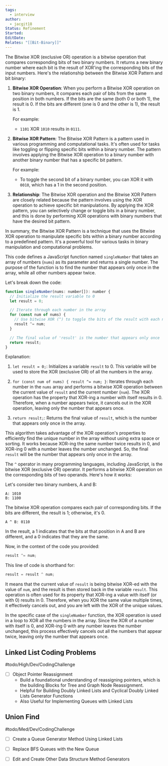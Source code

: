 ```yaml
---
tags:
  - interview
author:
  - jacgit18
Status: Refinement
Started: 
EditDate: 
Relates: "[[Bit-Binary]]"
---
```

The Bitwise XOR (exclusive OR) operation is a bitwise operation that compares corresponding bits of two binary numbers. It returns a new binary number where each bit is the result of XOR'ing the corresponding bits of the input numbers. Here's the relationship between the Bitwise XOR Pattern and bit binary:

1. **Bitwise XOR Operation**: When you perform a Bitwise XOR operation on two binary numbers, it compares each pair of bits from the same position in both numbers. If the bits are the same (both 0 or both 1), the result is 0. If the bits are different (one is 0 and the other is 1), the result is 1. 

   For example:
   - `1101` XOR `1010` results in `0111`.

2. **Bitwise XOR Pattern**: The Bitwise XOR Pattern is a pattern used in various programming and computational tasks. It's often used for tasks like toggling or flipping specific bits within a binary number. The pattern involves applying the Bitwise XOR operation to a binary number with another binary number that has a specific bit pattern.

   For example:
   - To toggle the second bit of a binary number, you can XOR it with `0010`, which has a 1 in the second position.

3. **Relationship**: The Bitwise XOR operation and the Bitwise XOR Pattern are closely related because the pattern involves using the XOR operation to achieve specific bit manipulations. By applying the XOR pattern, you can selectively change or toggle bits in a binary number, and this is done by performing XOR operations with binary numbers that have the desired bit pattern.

In summary, the Bitwise XOR Pattern is a technique that uses the Bitwise XOR operation to manipulate specific bits within a binary number according to a predefined pattern. It's a powerful tool for various tasks in binary manipulation and computational problems.




This code defines a JavaScript function named `singleNumber` that takes an array of numbers (`nums`) as its parameter and returns a single number. The purpose of the function is to find the number that appears only once in the array, while all other numbers appear twice.

Let's break down the code:

```javascript
function singleNumber(nums: number[]): number {
  // Initialize the result variable to 0
  let result = 0;

  // Iterate through each number in the array
  for (const num of nums) {
    // Use bitwise XOR (^) to toggle the bits of the result with each number
    result ^= num;
  }

  // The final value of 'result' is the number that appears only once
  return result;
}
```

Explanation:

1. `let result = 0;`: Initializes a variable `result` to 0. This variable will be used to store the XOR (exclusive OR) of all the numbers in the array.

2. `for (const num of nums) { result ^= num; }`: Iterates through each number in the `nums` array and performs a bitwise XOR operation between the current value of `result` and the current number (`num`). The XOR operation has the property that XOR-ing a number with itself results in 0. Therefore, when a number appears twice, it cancels out in the XOR operation, leaving only the number that appears once.

3. `return result;`: Returns the final value of `result`, which is the number that appears only once in the array.

This algorithm takes advantage of the XOR operation's properties to efficiently find the unique number in the array without using extra space or sorting. It works because XOR-ing the same number twice results in 0, and XOR-ing 0 with a number leaves the number unchanged. So, the final `result` will be the number that appears only once in the array.




The `^` operator in many programming languages, including JavaScript, is the bitwise XOR (exclusive OR) operator. It performs a bitwise XOR operation on the corresponding bits of two operands. Here's how it works:

Let's consider two binary numbers, A and B:

```
A: 1010
B: 1100
```

The bitwise XOR operation compares each pair of corresponding bits. If the bits are different, the result is 1; otherwise, it's 0.

```
A ^ B: 0110
```

In the result, a 1 indicates that the bits at that position in A and B are different, and a 0 indicates that they are the same.

Now, in the context of the code you provided:

```javascript
result ^= num;
```

This line of code is shorthand for:

```javascript
result = result ^ num;
```

It means that the current value of `result` is being bitwise XOR-ed with the value of `num`, and the result is then stored back in the variable `result`. This operation is often used for its property that XOR-ing a value with itself (or with 0) results in 0. Therefore, when you XOR the same value multiple times, it effectively cancels out, and you are left with the XOR of the unique values.

In the specific case of the `singleNumber` function, the XOR operation is used in a loop to XOR all the numbers in the array. Since the XOR of a number with itself is 0, and XOR-ing 0 with any number leaves the number unchanged, this process effectively cancels out all the numbers that appear twice, leaving only the number that appears once.


## Linked List Coding Problems
#todo/High/Dev/CodingChallenge 
- [ ] Object Pointer Reassignment
	- Build a foundational understanding of reassigning pointers, which is the building Blocks for Tree and Graph Node Reassignment.  
	- Helpful for Building Doubly Linked Lists and Cyclical Doubly Linked Lists Generator Functions
	- Also Useful for Implementing Queues with Linked Lists




## Union Find
#todo/Med/Dev/CodingChallenge 
- [ ] Create a Queue Generator Method Using Linked Lists
- [ ] Replace BFS Queues with the New Queue
- [ ] Edit and Create Other Data Structure Method Generators


